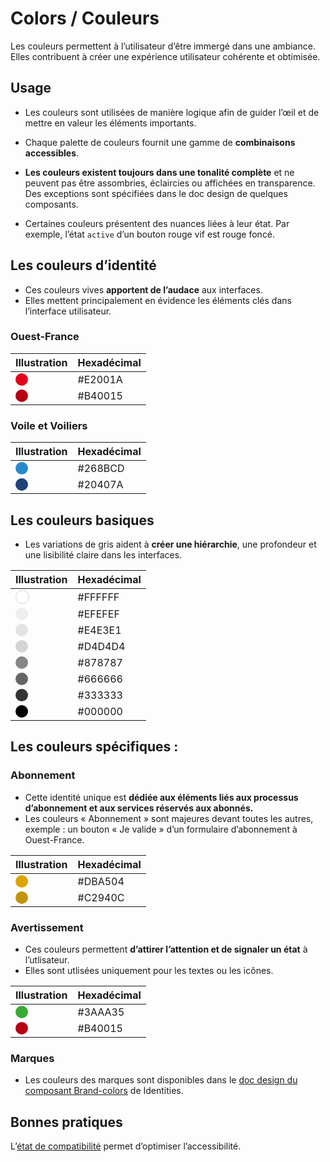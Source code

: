 # Colors / Couleurs

Les couleurs permettent à l’utilisateur d’être immergé dans une ambiance. Elles contribuent à créer une expérience utilisateur cohérente et obtimisée.

## Usage

- Les couleurs sont utilisées de manière logique afin de guider l’œil et de mettre en valeur les éléments importants.

- Chaque palette de couleurs fournit une gamme de **combinaisons accessibles**.

- **Les couleurs existent toujours dans une tonalité complète** et ne peuvent pas être assombries, éclaircies ou affichées en transparence. Des exceptions sont spécifiées dans le doc design de quelques composants.

- Certaines couleurs présentent des nuances liées à leur état. Par exemple, l’état `active` d’un bouton rouge vif est rouge foncé.


## Les couleurs d’identité

- Ces couleurs vives **apportent de l’audace** aux interfaces.
- Elles mettent principalement en évidence les éléments clés dans l’interface utilisateur.

### Ouest-France

Illustration | Hexadécimal
------------ | ------------- |
<span style="display: inline-block; width: 20px; height: 20px; border-radius: 50%; background: #E2001A"></span> | #E2001A
<span style="display: inline-block; width: 20px; height: 20px; border-radius: 50%; background: #B40015"></span> | #B40015

### Voile et Voiliers

Illustration | Hexadécimal
------------ | ------------- |
<span style="display: inline-block; width: 20px; height: 20px; border-radius: 50%; background: #268BCD"></span> | #268BCD
<span style="display: inline-block; width: 20px; height: 20px; border-radius: 50%; background: #20407A"></span> | #20407A

## Les couleurs basiques

- Les variations de gris aident à **créer une hiérarchie**, une profondeur et une lisibilité claire dans les interfaces.

Illustration | Hexadécimal
------------ | ------------- |
<span style="display: inline-block; width: 20px; height: 20px; border-radius: 50%; background: #FFFFFF; border: 1px solid #d4d4d4"></span> | #FFFFFF
<span style="display: inline-block; width: 20px; height: 20px; border-radius: 50%; background: #EFEFEF"></span> | #EFEFEF
<span style="display: inline-block; width: 20px; height: 20px; border-radius: 50%; background: #E4E3E1"></span> | #E4E3E1
<span style="display: inline-block; width: 20px; height: 20px; border-radius: 50%; background: #D4D4D4"></span> | #D4D4D4
<span style="display: inline-block; width: 20px; height: 20px; border-radius: 50%; background: #878787"></span> | #878787
<span style="display: inline-block; width: 20px; height: 20px; border-radius: 50%; background: #666666"></span> | #666666
<span style="display: inline-block; width: 20px; height: 20px; border-radius: 50%; background: #333333"></span> | #333333
<span style="display: inline-block; width: 20px; height: 20px; border-radius: 50%; background: #000000"></span> | #000000

## Les couleurs spécifiques&nbsp;:

### Abonnement

- Cette identité unique est **dédiée aux éléments liés aux processus d’abonnement et aux services réservés aux abonnés.**
- Les couleurs «&nbsp;Abonnement&nbsp;» sont majeures devant toutes les autres, exemple : un bouton «&nbsp;Je valide&nbsp;» d’un formulaire d’abonnement à Ouest-France.

Illustration | Hexadécimal
------------ | ------------- |
<span style="display: inline-block; width: 20px; height: 20px; border-radius: 50%; background: #DBA504"></span> | #DBA504
<span style="display: inline-block; width: 20px; height: 20px; border-radius: 50%; background: #C2940C"></span> | #C2940C

### Avertissement

- Ces couleurs permettent **d’attirer l’attention et de signaler un état** à l’utlisateur.
- Elles sont utlisées uniquement pour les textes ou les icônes.

Illustration | Hexadécimal
------------ | ------------- |
<span style="display: inline-block; width: 20px; height: 20px; border-radius: 50%; background: #3AAA35"></span> | #3AAA35
<span style="display: inline-block; width: 20px; height: 20px; border-radius: 50%; background: #B40015"></span> | #B40015

### Marques
- Les couleurs des marques sont disponibles dans le [doc design du composant Brand-colors](/storybook/?path=/story/components-identities-brand-colors--design) de Identities.

## Bonnes pratiques
L’<a href="https://abc.useallfive.com/?colors[]=EE2200,B40015,FFFFFF,EFEFEF,D4D4D4,848484,666666,000000,DBA504,C2940C" target="_blank">état de compatibilité</a> permet d’optimiser l’accessibilité.

